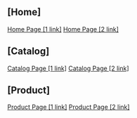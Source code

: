 ## [Home]

<a href="pet-zlatmax.web.app">Home Page [1 link]</a>
<a href="pet-zlatmax.firebaseapp.com">Home Page [2 link]</a>

## [Catalog]

<a href="pet-zlatmax.web.app/catalog.html">Catalog Page [1 link]</a>
<a href="pet-zlatmax.firebaseapp.com/catalog.html">Catalog Page [2 link]</a>

## [Product]

<a href="pet-zlatmax.web.app/product.html">Product Page [1 link]</a>
<a href="pet-zlatmax.firebaseapp.com/product.html">Product Page [2 link]</a>
